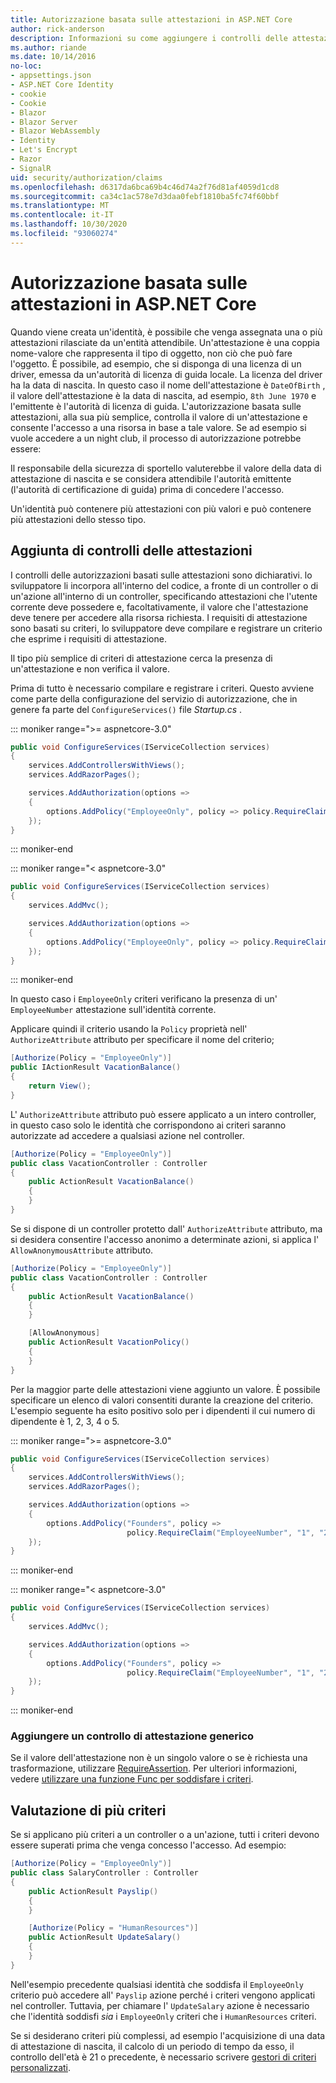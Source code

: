 ```yaml
---
title: Autorizzazione basata sulle attestazioni in ASP.NET Core
author: rick-anderson
description: Informazioni su come aggiungere i controlli delle attestazioni per l'autorizzazione in un'app ASP.NET Core.
ms.author: riande
ms.date: 10/14/2016
no-loc:
- appsettings.json
- ASP.NET Core Identity
- cookie
- Cookie
- Blazor
- Blazor Server
- Blazor WebAssembly
- Identity
- Let's Encrypt
- Razor
- SignalR
uid: security/authorization/claims
ms.openlocfilehash: d6317da6bca69b4c46d74a2f76d81af4059d1cd8
ms.sourcegitcommit: ca34c1ac578e7d3daa0febf1810ba5fc74f60bbf
ms.translationtype: MT
ms.contentlocale: it-IT
ms.lasthandoff: 10/30/2020
ms.locfileid: "93060274"
---
```

# <a name="claims-based-authorization-in-aspnet-core"></a>Autorizzazione basata sulle attestazioni in ASP.NET Core

<a name="security-authorization-claims-based"></a>

Quando viene creata un'identità, è possibile che venga assegnata una o più attestazioni rilasciate da un'entità attendibile. Un'attestazione è una coppia nome-valore che rappresenta il tipo di oggetto, non ciò che può fare l'oggetto. È possibile, ad esempio, che si disponga di una licenza di un driver, emessa da un'autorità di licenza di guida locale. La licenza del driver ha la data di nascita. In questo caso il nome dell'attestazione è `DateOfBirth` , il valore dell'attestazione è la data di nascita, ad esempio, `8th June 1970` e l'emittente è l'autorità di licenza di guida. L'autorizzazione basata sulle attestazioni, alla sua più semplice, controlla il valore di un'attestazione e consente l'accesso a una risorsa in base a tale valore. Se ad esempio si vuole accedere a un night club, il processo di autorizzazione potrebbe essere:

Il responsabile della sicurezza di sportello valuterebbe il valore della data di attestazione di nascita e se considera attendibile l'autorità emittente (l'autorità di certificazione di guida) prima di concedere l'accesso.

Un'identità può contenere più attestazioni con più valori e può contenere più attestazioni dello stesso tipo.

## <a name="adding-claims-checks"></a>Aggiunta di controlli delle attestazioni

I controlli delle autorizzazioni basati sulle attestazioni sono dichiarativi. lo sviluppatore li incorpora all'interno del codice, a fronte di un controller o di un'azione all'interno di un controller, specificando attestazioni che l'utente corrente deve possedere e, facoltativamente, il valore che l'attestazione deve tenere per accedere alla risorsa richiesta. I requisiti di attestazione sono basati su criteri, lo sviluppatore deve compilare e registrare un criterio che esprime i requisiti di attestazione.

Il tipo più semplice di criteri di attestazione cerca la presenza di un'attestazione e non verifica il valore.

Prima di tutto è necessario compilare e registrare i criteri. Questo avviene come parte della configurazione del servizio di autorizzazione, che in genere fa parte del `ConfigureServices()` file *Startup.cs* .

::: moniker range=">= aspnetcore-3.0"

```csharp
public void ConfigureServices(IServiceCollection services)
{
    services.AddControllersWithViews();
    services.AddRazorPages();

    services.AddAuthorization(options =>
    {
        options.AddPolicy("EmployeeOnly", policy => policy.RequireClaim("EmployeeNumber"));
    });
}
```

::: moniker-end

::: moniker range="< aspnetcore-3.0"

```csharp
public void ConfigureServices(IServiceCollection services)
{
    services.AddMvc();

    services.AddAuthorization(options =>
    {
        options.AddPolicy("EmployeeOnly", policy => policy.RequireClaim("EmployeeNumber"));
    });
}
```

::: moniker-end

In questo caso i `EmployeeOnly` criteri verificano la presenza di un' `EmployeeNumber` attestazione sull'identità corrente.

Applicare quindi il criterio usando la `Policy` proprietà nell' `AuthorizeAttribute` attributo per specificare il nome del criterio;

```csharp
[Authorize(Policy = "EmployeeOnly")]
public IActionResult VacationBalance()
{
    return View();
}
```

L' `AuthorizeAttribute` attributo può essere applicato a un intero controller, in questo caso solo le identità che corrispondono ai criteri saranno autorizzate ad accedere a qualsiasi azione nel controller.

```csharp
[Authorize(Policy = "EmployeeOnly")]
public class VacationController : Controller
{
    public ActionResult VacationBalance()
    {
    }
}
```

Se si dispone di un controller protetto dall' `AuthorizeAttribute` attributo, ma si desidera consentire l'accesso anonimo a determinate azioni, si applica l' `AllowAnonymousAttribute` attributo.

```csharp
[Authorize(Policy = "EmployeeOnly")]
public class VacationController : Controller
{
    public ActionResult VacationBalance()
    {
    }

    [AllowAnonymous]
    public ActionResult VacationPolicy()
    {
    }
}
```

Per la maggior parte delle attestazioni viene aggiunto un valore. È possibile specificare un elenco di valori consentiti durante la creazione del criterio. L'esempio seguente ha esito positivo solo per i dipendenti il cui numero di dipendente è 1, 2, 3, 4 o 5.

::: moniker range=">= aspnetcore-3.0"

```csharp
public void ConfigureServices(IServiceCollection services)
{
    services.AddControllersWithViews();
    services.AddRazorPages();

    services.AddAuthorization(options =>
    {
        options.AddPolicy("Founders", policy =>
                          policy.RequireClaim("EmployeeNumber", "1", "2", "3", "4", "5"));
    });
}
```

::: moniker-end

::: moniker range="< aspnetcore-3.0"

```csharp
public void ConfigureServices(IServiceCollection services)
{
    services.AddMvc();

    services.AddAuthorization(options =>
    {
        options.AddPolicy("Founders", policy =>
                          policy.RequireClaim("EmployeeNumber", "1", "2", "3", "4", "5"));
    });
}
```

::: moniker-end
### <a name="add-a-generic-claim-check"></a>Aggiungere un controllo di attestazione generico

Se il valore dell'attestazione non è un singolo valore o se è richiesta una trasformazione, utilizzare [RequireAssertion](/dotnet/api/microsoft.aspnetcore.authorization.authorizationpolicybuilder.requireassertion). Per ulteriori informazioni, vedere [utilizzare una funzione Func per soddisfare i criteri](xref:security/authorization/policies#use-a-func-to-fulfill-a-policy).

## <a name="multiple-policy-evaluation"></a>Valutazione di più criteri

Se si applicano più criteri a un controller o a un'azione, tutti i criteri devono essere superati prima che venga concesso l'accesso. Ad esempio:

```csharp
[Authorize(Policy = "EmployeeOnly")]
public class SalaryController : Controller
{
    public ActionResult Payslip()
    {
    }

    [Authorize(Policy = "HumanResources")]
    public ActionResult UpdateSalary()
    {
    }
}
```

Nell'esempio precedente qualsiasi identità che soddisfa il `EmployeeOnly` criterio può accedere all' `Payslip` azione perché i criteri vengono applicati nel controller. Tuttavia, per chiamare l' `UpdateSalary` azione è necessario che l'identità soddisfi *sia* i `EmployeeOnly` criteri che i `HumanResources` criteri.

Se si desiderano criteri più complessi, ad esempio l'acquisizione di una data di attestazione di nascita, il calcolo di un periodo di tempo da esso, il controllo dell'età è 21 o precedente, è necessario scrivere [gestori di criteri personalizzati](xref:security/authorization/policies).
